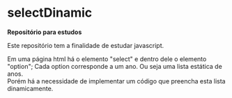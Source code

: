 # selectDinamic

**Repositório para estudos**

Este repositório tem a finalidade de estudar javascript.  
    
Em uma página html há o elemento "select" e dentro dele o elemento "option"; Cada option corresponde a um ano. Ou seja uma lista estática de anos.  
Porém há a necessidade de implementar um código que preencha esta lista dinamicamente.  


